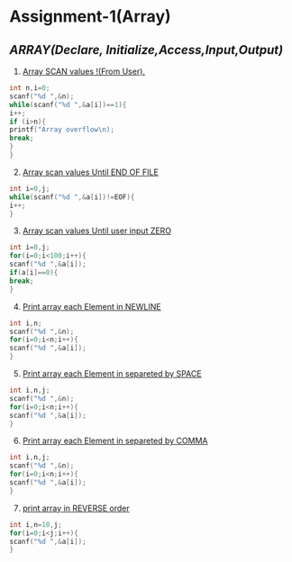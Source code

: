 # Assignment-1(Array)

## *ARRAY(Declare, Initialize,Access,Input,Output)*
1. [Array SCAN values !(From User).](https://github.com/1834902579/cse214/blob/master/lab1/1.c)
```c
int n,i=0;
scanf("%d ",&n);
while(scanf("%d ",&a[i])==1){
i++;
if (i>n){
printf("Array overflow\n);
break;
}
} 
```

2. [Array scan values Until END OF FILE](https://github.com/1834902579/cse214/blob/master/lab1/2.c)
```c
int i=0,j;
while(scanf("%d ",&a[i])!=EOF){
i++;
}
```
3. [Array scan values Until user input ZERO ](https://github.com/1834902579/cse214/blob/master/lab1/3.c)
```c
int i=0,j;
for(i=0;i<100;i++){
scanf("%d ",&a[i]);
if(a[i]==0){
break;
}
```
4. [Print array each Element in NEWLINE](https://github.com/1834902579/cse214/blob/master/lab1/4.c)
```c
int i,n;
scanf("%d ",&n);
for(i=0;i<n;i++){
scanf("%d ",&a[i]);
}
```
5. [Print array each Element in separeted by SPACE ](https://github.com/1834902579/cse214/blob/master/lab1/5.c)
```c
int i,n,j;
scanf("%d ",&n);
for(i=0;i<n;i++){
scanf("%d ",&a[i]);
}
```
6. [Print array each Element in separeted by COMMA ](https://github.com/1834902579/cse214/blob/master/lab1/6.c)
```c
int i,n,j;
scanf("%d ",&n);
for(i=0;i<n;i++){
scanf("%d ",&a[i]);
}
```
7. [print array in REVERSE order ](https://github.com/1834902579/cse214/blob/master/lab1/7.c)
```c
int i,n=10,j;
for(i=0;i<j;i++){
scanf("%d ",&a[i]);
}
```
